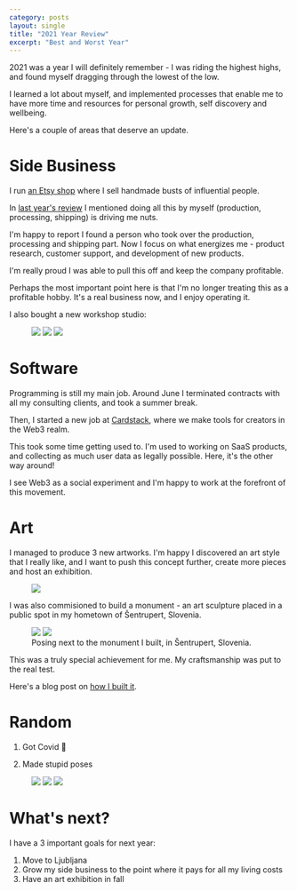```yaml
---
category: posts
layout: single
title: "2021 Year Review"
excerpt: "Best and Worst Year"
---
```


2021 was a year I will definitely remember - I was riding the highest highs, and found myself dragging through the lowest of the low.

I learned a lot about myself, and implemented processes that enable me to have more time and resources for personal growth, self discovery and wellbeing.

Here's a couple of areas that deserve an update.

# Side Business

I run [an Etsy shop](https://www.etsy.com/shop/jurgenstudio) where I sell handmade busts of influential people.

In [last year's review](/posts/2020-year-review/) I mentioned doing all this by myself (production, processing, shipping) is driving me nuts.

I'm happy to report I found a person who took over the production, processing and shipping part. Now I focus on what energizes me - product research, customer support, and development of new products.

I'm really proud I was able to pull this off and keep the company profitable.

Perhaps the most important point here is that I'm no longer treating this as a profitable hobby. It's a real business now, and I enjoy operating it.

I also bought a new workshop studio:

<figure class="third">
    <a href="/images/2021-review-post/container1.jpg"><img src="/images/2021-review-post/container1.jpg"></a>
    <a href="/images/2021-review-post/container2.jpg"><img src="/images/2021-review-post/container2.jpg"></a>
    <a href="/images/2021-review-post/container3.jpg"><img src="/images/2021-review-post/container3.jpg"></a>
    <!-- <figcaption>My studio</figcaption> -->
</figure>

# Software

Programming is still my main job. Around June I terminated contracts with all my consulting clients, and took a summer break.

Then, I started a new job at [Cardstack](https://cardstack.com/), where we make tools for creators in the Web3 realm.

This took some time getting used to. I'm used to working on SaaS products, and collecting as much user data as legally possible. Here, it's the other way around!

I see Web3 as a social experiment and I'm happy to work at the forefront of this movement.

# Art

I managed to produce 3 new artworks. I'm happy I discovered an art style that I really like, and I want to push this concept further, create more pieces and host an exhibition.

<figure class="">
  <a href="/images/2021-review-post/artworks.jpg"><img src="/images/2021-review-post/artworks.jpg"></a>
</figure>

I was also commisioned to build a monument - an art sculpture placed in a public spot in my hometown of Šentrupert, Slovenia.

<figure class="half">
    <a href="/images/spomenik/spomenik_sentrupert_slovenija_osamosvojitev.jpeg"><img src="/images/spomenik/spomenik_sentrupert_slovenija_osamosvojitev.jpeg"></a>
    <a href="/images/spomenik/spomenik_jurglic.jpeg"><img src="/images/spomenik/spomenik_jurglic.jpeg"></a>
    <figcaption>Posing next to the monument I built, in Šentrupert, Slovenia. </figcaption>
</figure>

This was a truly special achievement for me. My craftsmanship was put to the real test.

Here's a blog post on [how I built it](https://jurgen.si/posts/concrete-monument/).

# Random

1. Got Covid 🦠

2. Made stupid poses

<figure class="third">
    <a href="/images/2021-review-post/pose4.jpg"><img src="/images/2021-review-post/pose4.jpg"></a>
    <a href="/images/2021-review-post/pose3.jpg"><img src="/images/2021-review-post/pose3.jpg"></a>
    <a href="/images/2021-review-post/pose1.jpg"><img src="/images/2021-review-post/pose1.jpg"></a>
    <!-- <a href="/images/2021-review-post/pose2.jpg"><img src="/images/2021-review-post/pose2.jpg"></a> -->
</figure>

# What's next?

I have a 3 important goals for next year:

1. Move to Ljubljana
2. Grow my side business to the point where it pays for all my living costs
3. Have an art exhibition in fall
